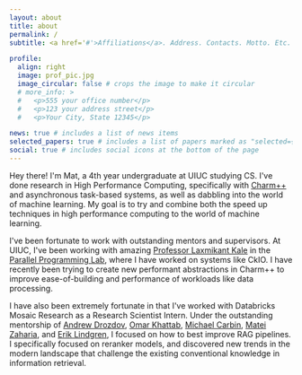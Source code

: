 ```yaml
---
layout: about
title: about
permalink: /
subtitle: <a href='#'>Affiliations</a>. Address. Contacts. Motto. Etc.

profile:
  align: right
  image: prof_pic.jpg
  image_circular: false # crops the image to make it circular
  # more_info: >
  #   <p>555 your office number</p>
  #   <p>123 your address street</p>
  #   <p>Your City, State 12345</p>

news: true # includes a list of news items
selected_papers: true # includes a list of papers marked as "selected={true}"
social: true # includes social icons at the bottom of the page
---
```


<!-- Write your biography here. Tell the world about yourself. Link to your favorite [subreddit](http://reddit.com). You can put a picture in, too. The code is already in, just name your picture `prof_pic.jpg` and put it in the `img/` folder.

Put your address / P.O. box / other info right below your picture. You can also disable any of these elements by editing `profile` property of the YAML header of your `_pages/about.md`. Edit `_bibliography/papers.bib` and Jekyll will render your [publications page](/al-folio/publications/) automatically.

Link to your social media connections, too. This theme is set up to use [Font Awesome icons](https://fontawesome.com/) and [Academicons](https://jpswalsh.github.io/academicons/), like the ones below. Add your Facebook, Twitter, LinkedIn, Google Scholar, or just disable all of them. -->
Hey there! I'm Mat, a 4th year undergraduate at UIUC studying CS. I've done research in High Performance Computing, specifically with [Charm++](https://github.com/charmplusplus/charm) and asynchronous task-based systems, as well as dabbling into the world of machine learning. My goal is to try and combine both the speed up techniques in high performance computing to the world of machine learning.

I've been fortunate to work with outstanding mentors and supervisors. At UIUC, I've been working with amazing [Professor Laxmikant Kale](https://charm.cs.illinois.edu/~kale/) in the [Parallel Programming Lab](http://charm.cs.uiuc.edu/), where I have worked on systems like CkIO. I have recently been trying to create new performant abstractions in Charm++ to improve ease-of-building and performance of workloads like data processing. 

I have also been extremely fortunate in that I've worked with Databricks Mosaic Research as a Research Scientist Intern. Under the outstanding mentorship of [Andrew Drozdov](https://mrdrozdov.github.io/), [Omar Khattab](https://omarkhattab.com/), [Michael Carbin](https://people.csail.mit.edu/mcarbin/), [Matei Zaharia](https://people.eecs.berkeley.edu/~matei/), and [Erik Lindgren](https://erikml.com/), I focused on how to best improve RAG pipelines. I specifically focused on reranker models, and discovered new trends in the modern landscape that challenge the existing conventional knowledge in information retrieval.

